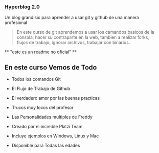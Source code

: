 ### Hyperblog 2.0

Un blog grandisio para aprender a usar git y github de una manera profesional

> En este curso de git aprendemos a usar los camandos basicos de la consola, hacer su contraparte en la web, tambien a realizar forks, flujos de trabajo, ignorar archivos, trabajar con binarios.

** "este es un readme no oficial" **

## En este curso Vemos de Todo
* Todos los comandos Git
* El Flujo de Trabajo de Github
* El verdadero amor por las buenas practicas
* Trucos muy locos del profesor
* Las Personalidades multiples de Freddy
* Creado por el increible Platzi Team
* Incluye ejemplos en Windows, Linux y Mac

* Disponible para Todas las edades